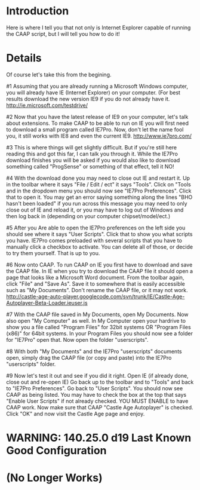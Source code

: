 # Introduction #

Here is where I tell you that not only is Internet Explorer capable of running the CAAP script, but I will tell you how to do it!


# Details #

Of course let's take this from the begining.

#1 Assuming that you are already running a Microsoft Windows computer, you will already have IE (Internet Explorer) on your computer. (For best results download the new version IE9 if you do not already have it.
http://ie.microsoft.com/testdrive/

#2 Now that you have the latest release of IE9 on your computer, let's talk about extensions. To make CAAP to be able to run on IE you will first need to download a small program called IE7Pro. Now, don't let the name fool you, it still works with IE8 and even the current IE9.
http://www.ie7pro.com/

#3 This is where things will get slightly difficult. But if you're still here reading this and got this far, I can talk you through it. While the IE7Pro download finishes you will be asked if you would also like to download something called "ProgSense" or something of that effect, tell it NO!

#4 With the download done you may need to close out IE and restart it. Up in the toolbar where it says "File / Edit / ect" it says "Tools". Click on "Tools and in the dropdown menu you should now see "IE7Pro Preferences". Click that to open it. You may get an error saying something along the lines "BHO hasn't been loaded" if you run across this message you may need to only close out of IE and reload it, or you may have to log out of Windows and then log back in (depending on your computer chipset/model/ect.)

#5 After you Are able to open the IE7Pro preferences on the left side you should see where it says "User Scripts". Click that to show you what scripts you have. IE7Pro comes preloaded with several scripts that you have to manually click a checkbox to activate. You can delete all of those, or decide to try them yourself. That is up to you.

#6 Now onto CAAP. To run CAAP on IE you first have to download and save the CAAP file. In IE when you try to download the CAAP file it should open a page that looks like a Microsoft Word document. From the toolbar again, click "File" and "Save As". Save it to somewhere that is easily accessible such as "My Documents". Don't rename the CAAP file, or it may not work.
http://castle-age-auto-player.googlecode.com/svn/trunk/IE/Castle-Age-Autoplayer-Beta-Loader.ieuser.js

#7 With the CAAP file saved in My Documents, open My Documents. Now also open "My Computer" as well. In My Computer open your hardrive to show you a file called "Program Files" for 32bit systems OR "Program Files (x86)" for 64bit systems. In your Program Files you should now see a folder for "IE7Pro" open that. Now open the folder "userscripts".

#8 With both "My Documents" and the IE7Pro "userscripts" documents open, simply drag the CAAP file (or copy and paste) into the IE7Pro "userscripts" folder.

#9 Now let's test it out and see if you did it right.
Open IE (if already done, close out and re-open IE)
Go back up to the toolbar and to "Tools" and back to "IE7Pro Preferences". Go back to "User Scripts". You should now see CAAP as being listed. You may have to check the box at the top that says "Enable User Scripts" if not already checked. YOU MUST ENABLE to have CAAP work. Now make sure that CAAP "Castle Age Autoplayer" is checked. Click "OK" and now visit the Castle Age page and enjoy.


# WARNING:  140.25.0 d19 Last Known Good Configuration #
# (No Longer Works) #